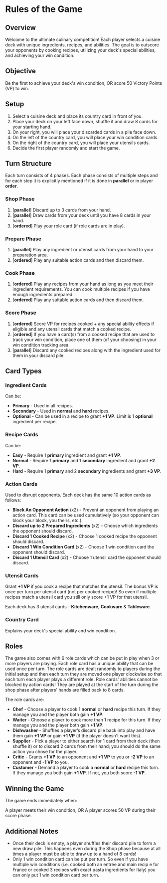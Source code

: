 # Rules of the Game

## Overview

Welcome to the ultimate culinary competition! Each player selects a cuisine deck with unique
ingredients, recipes, and abilities. The goal is to outscore your opponents by cooking recipes,
utilizing your deck's special abilities, and achieving your win condition.

## Objective

Be the first to achieve your deck's win condition, OR score 50 Victory Points (VP) to win.

## Setup

1. Select a cuisine deck and place its country card in front of you.
2. Place your deck on your left face down, shuffle it and draw 8 cards for your starting hand.
3. On your right, you will place your discarded cards in a pile face down.
4. On the left of the country card, you will place your win condition cards.
5. On the right of the country card, you will place your utensils cards.
6. Decide the first player randomly and start the game.

## Turn Structure

Each turn consists of 4 phases. Each phase consists of multiple steps and for each step it is
explicitly mentioned if it is done in **parallel** or in player **order**.

### Shop Phase

1. [**parallel**] Discard up to 3 cards from your hand.
2. [**parallel**] Draw cards from your deck until you have 8 cards in your hand.
3. [**ordered**] Play your role card (if role cards are in play).

### Prepare Phase

1. [**parallel**] Play any ingredient or utensil cards from your hand to your preparation area.
2. [**ordered**] Play any suitable action cards and then discard them.

### Cook Phase

1. [**ordered**] Play any recipes from your hand as long as you meet their ingredient requirements.
You can cook multiple recipes if you have enough ingredients prepared.
2. [**ordered**] Play any suitable action cards and then discard them.

### Score Phase

1. [**ordered**] Score VP for recipes cooked + any special ability effects if eligible and any
utensil cards that match a cooked recipe.
2. [**ordered**] If you have a card(s) from a cooked recipe that are used to track your win
condition, place one of them (of your choosing) in your win condition tracking area.
3. [**parallel**] Discard any cooked recipes along with the ingredient used for them in your
discard pile.

## Card Types

### Ingredient Cards

Can be:

- **Primary** - Used in all recipes.
- **Secondary** - Used in **normal** and **hard** recipes.
- **Optional** - Can be used in a recipe to grant **+1 VP**. Limit is 1 **optional** ingredient
per recipe.

### Recipe Cards

Can be:

- **Easy** - Require 1 **primary** ingredient and grant **+1 VP**.
- **Normal** - Require 1 **primary** and 1 **secondary** ingredient and grant **+2 VP**.
- **Hard** - Require 1 **primary** and 2 **secondary** ingredients and grant **+3 VP**.

### Action Cards

Used to disrupt opponents. Each deck has the same 10 action cards as follows:

- **Block An Opponent Action** (x2) - Prevent an opponent from playing an action card. This card
can be used cumulatively (so your opponent can block your block, you theirs, etc.).
- **Discard up to 2 Prepared Ingredients** (x2) - Choose which ingredients the opponent should
discard.
- **Discard 1 Cooked Recipe** (x2) - Choose 1 cooked recipe the opponent should discard.
- **Discard 1 Win Condition Card** (x2) - Choose 1 win condition card the opponent should discard.
- **Discard 1 Utensil Card** (x2) - Choose 1 utensil card the opponent should discard.

### Utensil Cards

Grant **+1 VP** if you cook a recipe that matches the utensil. The bonus VP is once per turn per
utensil card (not per cooked recipe)! So even if multiple recipes match a utensil card you still
only score +1 VP for that utensil. 

Each deck has 3 utensil cards - **Kitchenware**, **Cookware** & **Tableware**.

### Country Card

Explains your deck's special ability and win condition.

## Roles

The game also comes with 6 role cards which can be put in play when 3 or more players are playing.
Each role card has a unique ability that can be used once per turn. The role cards are dealt
randomly to players during the initial setup and then each turn they are moved one player clockwise
so that each turn each player plays a different role. Role cards' abilities cannot be blocked by
action cards! They are played at the start of the turn during the shop phase after players' hands
are filled back to 8 cards.

The role cards are:

- **Chef** - Choose a player to cook 1 **normal** or **hard** recipe this turn. If they manage you
and the player both gain **+1 VP**.
- **Waiter** - Choose a player to cook more than 1 recipe for this turn. If they manage you and the
player both gain **+1 VP**.
- **Dishwasher** - Shuffles a player’s discard pile back into play and have them gain **+1 VP** or
gain **+1 VP** (if the player doesn't want this).
- **Supplier** - Pick a player to either search for 1 card from their deck (then shuffle it) or to
discard 2 cards from their hand; you should do the same action you chose for the player.
- **Critic** - Grants **+1 VP** to an opponent and **+1 VP** to you or **-2 VP** to an opponent
and **-1 VP** to you.
- **Customer** - Demand a player to cook a **normal** or **hard** recipe this turn. If they manage
you both gain **+1 VP**. If not, you both score **-1 VP**.

## Winning the Game

The game ends immediately when:

A player meets their win condition, OR
A player scores 50 VP during their score phase.

## Additional Notes

- Once their deck is empty, a player shuffles their discard pile to form a new draw pile. This
happens even during the Shop phase because at all times a player must be able to draw up to a
hand of 8 cards!
- Only 1 win condition card can be put per turn. So even if you have multiple win conditions
(i.e. cooked both an entrée and main recip e for France or cooked 3 recipes with exact pasta
ingredients for Italy) you can only put 1 win condition card per turn.
